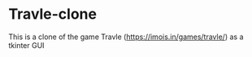 # Travle-clone
This is a clone of the game Travle (https://imois.in/games/travle/) as a tkinter GUI
